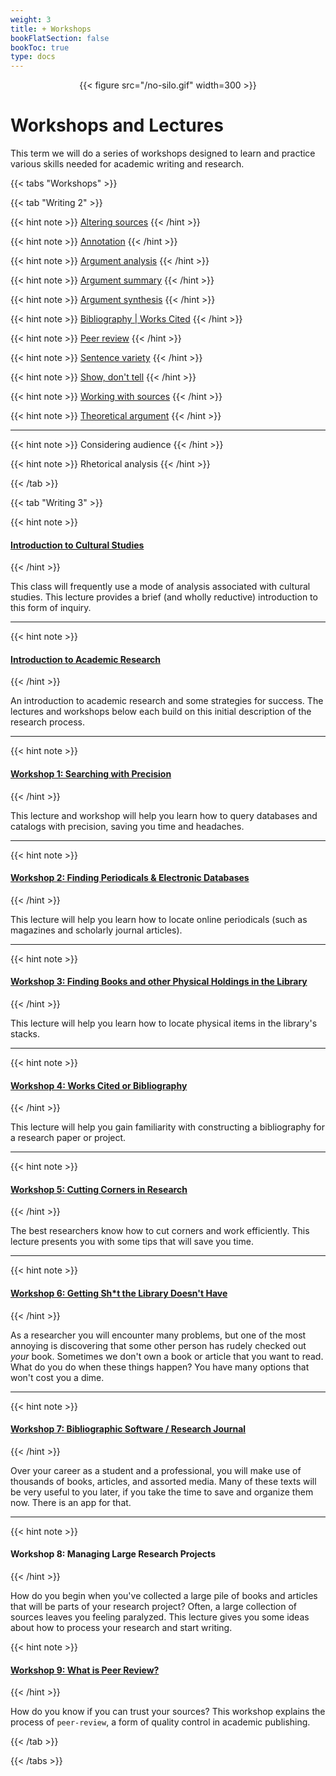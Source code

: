 ```yaml
---
weight: 3
title: + Workshops
bookFlatSection: false
bookToc: true
type: docs
---
```


<div style="text-align:center">{{< figure src="/no-silo.gif" width=300 >}}</div> 

# Workshops and Lectures

This term we will do a series of workshops designed to learn and practice various skills needed for academic writing and research. 


{{< tabs "Workshops" >}}

{{< tab "Writing 2" >}} 

{{< hint note >}} 
<span style="color: var(--circle-dots)"><i class="far fa-dot-circle"></i></span> [Altering sources](/courses/workshops/altering-sources)
{{< /hint >}} 

{{< hint note >}} 
<span style="color: var(--circle-dots)"><i class="far fa-dot-circle"></i></span>  [Annotation](/courses/workshops/annotation) 
{{< /hint >}} 

{{< hint note >}} 
<span style="color: var(--circle-dots)"><i class="far fa-dot-circle"></i></span>  [Argument analysis](/courses/workshops/argument-analysis) 
{{< /hint >}} 

{{< hint note >}} 
<span style="color: var(--circle-dots)"><i class="far fa-dot-circle"></i></span>  [Argument summary](/courses/workshops/argument-summary) 
{{< /hint >}} 

{{< hint note >}} 
<span style="color: var(--circle-dots)"><i class="far fa-dot-circle"></i></span>  [Argument synthesis](/courses/workshops/argument-synthesis) 
{{< /hint >}} 

{{< hint note >}} 
<span style="color: var(--circle-dots)"><i class="far fa-dot-circle"></i></span>  [Bibliography | Works Cited](/courses/workshops/mla-bibliography)
{{< /hint >}} 

{{< hint note >}} 
<span style="color: var(--circle-dots)"><i class="far fa-dot-circle"></i></span>  [Peer review](/courses/workshops/peer-review)
{{< /hint >}} 


{{< hint note >}} 
<span style="color: var(--circle-dots)"><i class="far fa-dot-circle"></i></span>  [Sentence variety](/courses/workshops/sentence-variety)
{{< /hint >}} 

{{< hint note >}} 
<span style="color: var(--circle-dots)"><i class="far fa-dot-circle"></i></span>  [Show, don't tell](/courses/workshops/show-not-tell)
{{< /hint >}} 

{{< hint note >}} 
<span style="color: var(--circle-dots)"><i class="far fa-dot-circle"></i></span>  [Working with sources](/courses/workshops/working-sources)
{{< /hint >}} 

{{< hint note >}} 
<span style="color: var(--circle-dots)"><i class="far fa-dot-circle"></i></span> [Theoretical argument](/courses/workshops/theoretical-argument/)
{{< /hint >}} 

---

{{< hint note >}} 
<span style="color: var(--circle-dots)"><i class="far fa-dot-circle"></i></span>  Considering audience
{{< /hint >}} 

{{< hint note >}} 
<span style="color: var(--circle-dots)"><i class="far fa-dot-circle"></i></span>  Rhetorical analysis 
{{< /hint >}} 


 {{< /tab >}}


{{< tab "Writing 3" >}} 

<!---
{{< hint note >}} 
####  <i class="fas fa-video"></i>  **Introduction to Writing 3**
{{< /hint >}} 

This lecture provides a brief introduction to our WR3 course objectives, assignments, and topic.


---
--->

{{< hint note >}} 
####  <i class="fas fa-microphone-alt"></i>  [**Introduction to Cultural Studies**](/courses/workshops/cultural-studies)

{{< /hint >}}

This class will frequently use a mode of analysis associated with cultural studies. This lecture provides a brief (and wholly reductive) introduction to this form of inquiry.

 
---

{{< hint note >}} 
#### <i class="fas fa-file"></i>  [**Introduction to Academic Research**](/courses/workshops/academic-research-intro) 
{{< /hint >}} 
  
An introduction to academic research and some strategies for success. The lectures and workshops below each build on this initial description of the research process.
    
---

{{< hint note >}} 
####  <i class="fas fa-wrench"></i>  [**Workshop 1: Searching with Precision**](/courses/workshops/search-with-precision/)
{{< /hint >}} 

This lecture and workshop will help you learn how to query databases and catalogs with precision, saving you time and headaches. 

---

{{< hint note >}} 
####  <i class="fas fa-wrench"></i>    [**Workshop 2: Finding Periodicals & Electronic Databases**](/courses/workshops/find-periodicals)
{{< /hint >}} 

This lecture will help you learn how to locate online periodicals (such as magazines and scholarly journal articles).


---

{{< hint note >}} 
####  <i class="fas fa-wrench"></i>   [**Workshop 3: Finding Books and other Physical Holdings in the Library**](/courses/workshops/locate-books)
{{< /hint >}} 


This lecture will help you learn how to locate physical items in the library's stacks.


---

{{< hint note >}} 
####  <i class="fas fa-wrench"></i>  [**Workshop 4: Works Cited or Bibliography**](/courses/workshops/chicago-bibliography/)
{{< /hint >}} 

This lecture will help you gain familiarity with constructing a bibliography for a research paper or project.


---

{{< hint note >}} 
####  <i class="fas fa-wrench"></i>   [**Workshop 5: Cutting Corners in Research** ](/courses/workshops/cutting-corners/)
{{< /hint >}} 

The best researchers know how to cut corners and work efficiently. This lecture presents you with some tips that will save you time.

---

{{< hint note >}} 
#### <i class="fas fa-wrench"></i> [**Workshop 6: Getting Sh*t the Library Doesn't Have**](/courses/workshops/inter-library-loan)
{{< /hint >}} 


As a researcher you will encounter many problems, but one of the most annoying is discovering that some other person has rudely checked out *your* book. Sometimes we don't own a book or article that you want to read. What do you do when these things happen? You have many options that won't cost you a dime.

---

{{< hint note >}} 
####  <i class="fas fa-wrench"></i>  [**Workshop 7: Bibliographic Software / Research Journal**](/courses/workshops/bibliographic-management)
{{< /hint >}} 

Over your career as a student and a professional, you will make use of thousands of books, articles, and assorted media. Many of these texts will be very useful to you later, if you take the time to save and organize them now. There is an app for that. 

---

{{< hint note >}} 
####  <i class="fas fa-wrench"></i>   **Workshop 8: Managing Large Research Projects**
{{< /hint >}} 

How do you begin when you've collected a large pile of books and articles that will be parts of your research project? Often, a large collection of sources leaves you feeling paralyzed. This lecture gives you some ideas about how to process your research and start writing.

{{< hint note >}} 
####  <i class="fas fa-wrench"></i>   [**Workshop 9: What is Peer Review?**](/courses/workshops/peer-reviews)
{{< /hint >}} 

How do you know if you can trust your sources? This workshop explains the process of `peer-review`, a form of quality control in academic publishing.


{{< /tab >}}


{{< /tabs >}}





